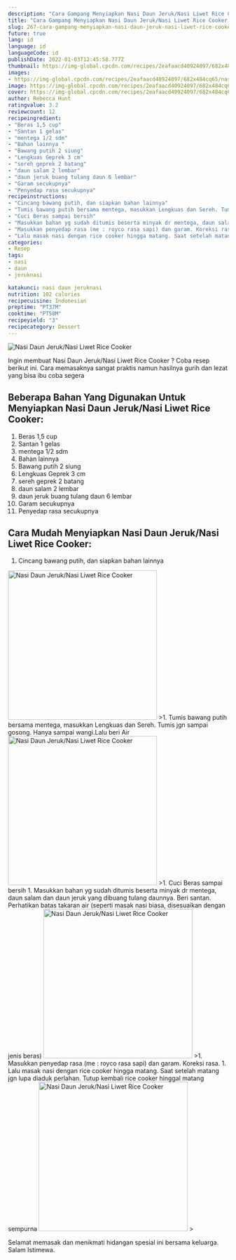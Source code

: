 ```yaml
---
description: "Cara Gampang Menyiapkan Nasi Daun Jeruk/Nasi Liwet Rice Cooker, Sempurna"
title: "Cara Gampang Menyiapkan Nasi Daun Jeruk/Nasi Liwet Rice Cooker, Sempurna"
slug: 267-cara-gampang-menyiapkan-nasi-daun-jeruk-nasi-liwet-rice-cooker-sempurna
future: true
lang: id
language: id
languageCode: id
publishDate: 2022-01-03T12:45:58.777Z 
thumbnail: https://img-global.cpcdn.com/recipes/2eafaacd40924097/682x484cq65/nasi-daun-jeruknasi-liwet-rice-cooker-foto-resep-utama.png
images:
- https://img-global.cpcdn.com/recipes/2eafaacd40924097/682x484cq65/nasi-daun-jeruknasi-liwet-rice-cooker-foto-resep-utama.png
image: https://img-global.cpcdn.com/recipes/2eafaacd40924097/682x484cq65/nasi-daun-jeruknasi-liwet-rice-cooker-foto-resep-utama.png
cover: https://img-global.cpcdn.com/recipes/2eafaacd40924097/682x484cq65/nasi-daun-jeruknasi-liwet-rice-cooker-foto-resep-utama.png
author: Rebecca Hunt
ratingvalue: 3.2
reviewcount: 12
recipeingredient:
- "Beras 1,5 cup"
- "Santan 1 gelas"
- "mentega 1/2 sdm"
- "Bahan lainnya "
- "Bawang putih 2 siung"
- "Lengkuas Geprek 3 cm"
- "sereh geprek 2 batang"
- "daun salam 2 lembar"
- "daun jeruk buang tulang daun 6 lembar"
- "Garam secukupnya"
- "Penyedap rasa secukupnya"
recipeinstructions:
- "Cincang bawang putih, dan siapkan bahan lainnya"
- "Tumis bawang putih bersama mentega, masukkan Lengkuas dan Sereh. Tumis jgn sampai gosong. Hanya sampai wangi.Lalu beri Air"
- "Cuci Beras sampai bersih"
- "Masukkan bahan yg sudah ditumis beserta minyak dr mentega, daun salam dan daun jeruk yang dibuang tulang daunnya. Beri santan. Perhatikan batas takaran air (seperti masak nasi biasa, disesuaikan dengan jenis beras)"
- "Masukkan penyedap rasa (me : royco rasa sapi) dan garam. Koreksi rasa."
- "Lalu masak nasi dengan rice cooker hingga matang. Saat setelah matang jgn lupa diaduk perlahan. Tutup kembali rice cooker hinggal matang sempurna"
categories:
- Resep
tags:
- nasi
- daun
- jeruknasi

katakunci: nasi daun jeruknasi 
nutrition: 102 calories
recipecuisine: Indonesian
preptime: "PT37M"
cooktime: "PT58M"
recipeyield: "3"
recipecategory: Dessert
---
```



![Nasi Daun Jeruk/Nasi Liwet Rice Cooker](https://img-global.cpcdn.com/recipes/2eafaacd40924097/682x484cq65/nasi-daun-jeruknasi-liwet-rice-cooker-foto-resep-utama.png)

Ingin membuat Nasi Daun Jeruk/Nasi Liwet Rice Cooker ? Coba resep berikut ini. Cara memasaknya sangat praktis namun hasilnya gurih dan lezat yang bisa ibu coba segera

<!--inarticleads1-->

## Beberapa Bahan Yang Digunakan Untuk Menyiapkan Nasi Daun Jeruk/Nasi Liwet Rice Cooker:

1. Beras 1,5 cup
1. Santan 1 gelas
1. mentega 1/2 sdm
1. Bahan lainnya 
1. Bawang putih 2 siung
1. Lengkuas Geprek 3 cm
1. sereh geprek 2 batang
1. daun salam 2 lembar
1. daun jeruk buang tulang daun 6 lembar
1. Garam secukupnya
1. Penyedap rasa secukupnya



<!--inarticleads2-->

## Cara Mudah Menyiapkan Nasi Daun Jeruk/Nasi Liwet Rice Cooker:

1. Cincang bawang putih, dan siapkan bahan lainnya
<img class="lazyload" data-src="https://img-global.cpcdn.com/steps/5811700468452afd/160x128cq70/nasi-daun-jeruknasi-liwet-rice-cooker-langkah-memasak-1-foto.png" alt="Nasi Daun Jeruk/Nasi Liwet Rice Cooker" width="340" height="340">
>1. Tumis bawang putih bersama mentega, masukkan Lengkuas dan Sereh. Tumis jgn sampai gosong. Hanya sampai wangi.Lalu beri Air
<img class="lazyload" data-src="https://img-global.cpcdn.com/steps/9f40e72a708b4d63/160x128cq70/nasi-daun-jeruknasi-liwet-rice-cooker-langkah-memasak-2-foto.png" alt="Nasi Daun Jeruk/Nasi Liwet Rice Cooker" width="340" height="340">
>1. Cuci Beras sampai bersih
1. Masukkan bahan yg sudah ditumis beserta minyak dr mentega, daun salam dan daun jeruk yang dibuang tulang daunnya. Beri santan. Perhatikan batas takaran air (seperti masak nasi biasa, disesuaikan dengan jenis beras)
<img class="lazyload" data-src="https://img-global.cpcdn.com/steps/c1e6d55f20487df2/160x128cq70/nasi-daun-jeruknasi-liwet-rice-cooker-langkah-memasak-4-foto.png" alt="Nasi Daun Jeruk/Nasi Liwet Rice Cooker" width="340" height="340">
>1. Masukkan penyedap rasa (me : royco rasa sapi) dan garam. Koreksi rasa.
1. Lalu masak nasi dengan rice cooker hingga matang. Saat setelah matang jgn lupa diaduk perlahan. Tutup kembali rice cooker hinggal matang sempurna
<img class="lazyload" data-src="https://img-global.cpcdn.com/steps/4846576fd0c53656/160x128cq70/nasi-daun-jeruknasi-liwet-rice-cooker-langkah-memasak-6-foto.png" alt="Nasi Daun Jeruk/Nasi Liwet Rice Cooker" width="340" height="340">
>



Selamat memasak dan menikmati hidangan spesial ini bersama keluarga. Salam Istimewa.
